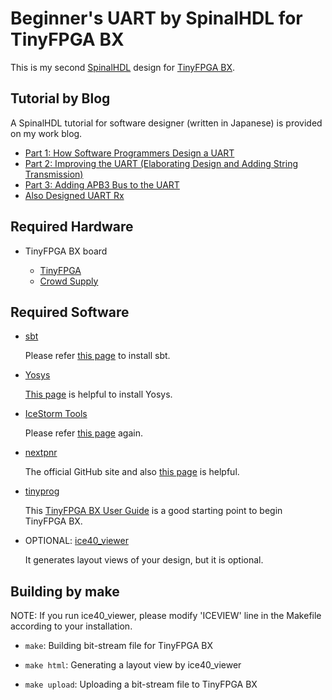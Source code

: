# Beginner's UART by SpinalHDL for TinyFPGA BX

This is my second [SpinalHDL](https://github.com/SpinalHDL) design for
[TinyFPGA BX](https://tinyfpga.com/bx/guide.html).

## Tutorial by Blog

A SpinalHDL tutorial for software designer (written in Japanese) is provided
on my work blog.

- [Part 1: How Software Programmers Design a UART](https://flogics.com/wp/ja/2020/01/spinalhdl-uart-part1/)
- [Part 2: Improving the UART (Elaborating Design and Adding String Transmission)](https://flogics.com/wp/ja/2020/01/spinalhdl-uart-part2/)
- [Part 3: Adding APB3 Bus to the UART](https://flogics.com/wp/ja/2020/02/spinalhdl-uart-part3/)
- [Also Designed UART Rx](https://flogics.com/wp/ja/2020/02/spinalhdl-uart-rx/)

## Required Hardware

- TinyFPGA BX board

  - [TinyFPGA](https://tinyfpga.com/)
  - [Crowd Supply](https://www.crowdsupply.com/tinyfpga/tinyfpga-bx)

## Required Software

- [sbt](https://www.scala-sbt.org/)

  Please refer
  [this page](https://spinalhdl.github.io/SpinalDoc/spinal_getting_started/)
  to install sbt.

- [Yosys](http://www.clifford.at/yosys/)

  [This page](http://www.clifford.at/icestorm/) is helpful to install Yosys.

- [IceStorm Tools](https://github.com/cliffordwolf/icestorm)

   Please refer [this page](http://www.clifford.at/icestorm/) again.

- [nextpnr](https://github.com/YosysHQ/nextpnr)

  The official GitHub site and also
  [this page](http://www.clifford.at/icestorm/) is helpful.

- [tinyprog](https://github.com/tinyfpga/TinyFPGA-Bootloader/tree/master/programmer)

  This [TinyFPGA BX User Guide](https://tinyfpga.com/bx/guide.html) is a
  good starting point to begin TinyFPGA BX.

- OPTIONAL: [ice40_viewer](https://github.com/knielsen/ice40_viewer)

  It generates layout views of your design, but it is optional.

## Building by make

NOTE: If you run ice40_viewer, please modify 'ICEVIEW' line in the Makefile
according to your installation.

- ```make```: Building bit-stream file for TinyFPGA BX

- ```make html```: Generating a layout view by ice40_viewer

- ```make upload```: Uploading a bit-stream file to TinyFPGA BX
